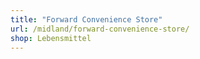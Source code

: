 ```yaml
---
title: "Forward Convenience Store"
url: /midland/forward-convenience-store/
shop: Lebensmittel
---
```

